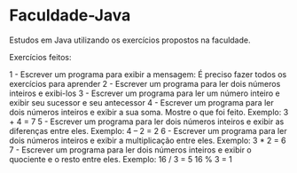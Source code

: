 # Faculdade-Java
Estudos em Java utilizando os exercícios propostos na faculdade.

Exercícios feitos:

1 - Escrever um programa para exibir a mensagem: É preciso fazer todos os exercícios para aprender
2 - Escrever um programa para ler dois números inteiros e exibi-los
3 - Escrever um programa para ler um número inteiro e exibir seu sucessor e seu antecessor
4 - Escrever um programa para ler dois números inteiros e exibir a sua soma. Mostre o que foi feito. Exemplo: 3 + 4 = 7
5 - Escrever um programa para ler dois números inteiros e exibir as diferenças entre eles. Exemplo: 4 – 2 = 2
6 - Escrever um programa para ler dois números inteiros e exibir a multiplicação entre eles. Exemplo: 3 * 2 = 6
7 - Escrever um programa para ler dois números inteiros e exibir o quociente e o resto entre eles. Exemplo: 16 / 3 = 5 	16 % 3 = 1